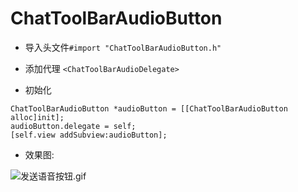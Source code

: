 # ChatToolBarAudioButton

* 导入头文件```#import "ChatToolBarAudioButton.h"```

* 添加代理 ```<ChatToolBarAudioDelegate>```

* 初始化  

``` 
ChatToolBarAudioButton *audioButton = [[ChatToolBarAudioButton alloc]init];
audioButton.delegate = self;
[self.view addSubview:audioButton];
```

* 效果图:  

![发送语音按钮.gif](http://upload-images.jianshu.io/upload_images/4842734-be6a0d21280e84b5.gif?imageMogr2/auto-orient/strip%7CimageView2/2/w/300)